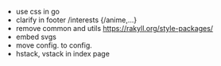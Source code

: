 -   use css in go
-   clarify in footer /interests {/anime,...}
-   remove common and utils https://rakyll.org/style-packages/
-   embed svgs
-   move config. to config.
-   hstack, vstack in index page
